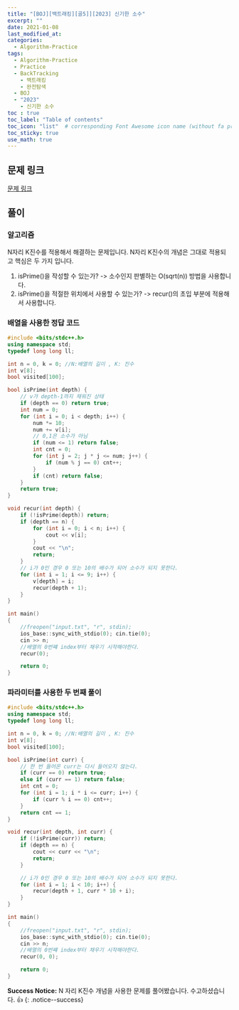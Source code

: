 ```yaml
---
title: "[BOJ][백트래킹][골5]][2023] 신기한 소수"
excerpt: ""
date: 2021-01-08
last_modified_at: 
categories:
  - Algorithm-Practice
tags:
  - Algorithm-Practice
  - Practice
  - BackTracking
	- 백트래킹
	- 완전탐색
  - BOJ
  - "2023"
	- 신기한 소수
toc : true
toc_label: "Table of contents"
toc_icon: "list"  # corresponding Font Awesome icon name (without fa prefix)
toc_sticky: true
use_math: true
---
```


## 문제 링크

[문제 링크](boj.kr/2023)  

##  풀이

### 알고리즘

N자리 K진수를 적용해서 해결하는 문제입니다. N자리 K진수의 개념은 그대로 적용되고 핵심은 두 가지 입니다.

1. isPrime()을 작성할 수 있는가? -> 소수인지 판별하는 O(sqrt(n)) 방법을 사용합니다. 
1. isPrime()을 적절한 위치에서 사용할 수 있는가? -> recur()의 초입 부분에 적용해서 사용합니다.

### 배열을 사용한 정답 코드

```cpp
#include <bits/stdc++.h>
using namespace std;
typedef long long ll;

int n = 0, k = 0; //N:배열의 길이 , K: 진수
int v[8];
bool visited[100];

bool isPrime(int depth) {
	// v가 depth-1까지 채워진 상태
	if (depth == 0) return true;
	int num = 0;
	for (int i = 0; i < depth; i++) {
		num *= 10;
		num += v[i];
		// 0,1은 소수가 아님
		if (num <= 1) return false;
		int cnt = 0;
		for (int j = 2; j * j <= num; j++) {
			if (num % j == 0) cnt++;
		}
		if (cnt) return false;
	}
	return true;
}

void recur(int depth) {
	if (!isPrime(depth)) return;
	if (depth == n) {
		for (int i = 0; i < n; i++) {
			cout << v[i];
		}
		cout << "\n";
		return;
	}
	// i가 0인 경우 0 또는 10의 배수가 되어 소수가 되지 못한다.
	for (int i = 1; i <= 9; i++) {
		v[depth] = i;
		recur(depth + 1);
	}
}

int main()
{
	//freopen("input.txt", "r", stdin);
	ios_base::sync_with_stdio(0); cin.tie(0);
	cin >> n;
	//배열의 0번쨰 index부터 채우기 시작해야한다.
	recur(0);

	return 0;
}
```

### 파라미터를 사용한 두 번째 풀이


```cpp
#include <bits/stdc++.h>
using namespace std;
typedef long long ll;

int n = 0, k = 0; //N:배열의 길이 , K: 진수
int v[8];
bool visited[100];

bool isPrime(int curr) {
	// 한 번 들어온 curr는 다시 들어오지 않는다.
	if (curr == 0) return true;
	else if (curr == 1) return false;
	int cnt = 0;
	for (int i = 1; i * i <= curr; i++) {
		if (curr % i == 0) cnt++;
	}
	return cnt == 1;
}

void recur(int depth, int curr) {
	if (!isPrime(curr)) return;
	if (depth == n) {
		cout << curr << "\n";
		return;
	}

	// i가 0인 경우 0 또는 10의 배수가 되어 소수가 되지 못한다.
	for (int i = 1; i < 10; i++) {
		recur(depth + 1, curr * 10 + i);
	}
}

int main()
{
	//freopen("input.txt", "r", stdin);
	ios_base::sync_with_stdio(0); cin.tie(0);
	cin >> n;
	//배열의 0번쨰 index부터 채우기 시작해야한다.
	recur(0, 0);

	return 0;
}
```  

**Success Notice:**
N 자리 K진수  개념을 사용한 문제를 풀어봤습니다. 수고하셨습니다. :+1:
{: .notice--success}